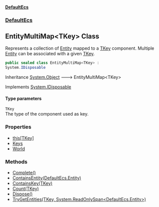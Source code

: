 #### [DefaultEcs](./index.md 'index')
### [DefaultEcs](./DefaultEcs.md 'DefaultEcs')
## EntityMultiMap&lt;TKey&gt; Class
Represents a collection of [Entity](./DefaultEcs-Entity.md 'DefaultEcs.Entity') mapped to a [TKey](#DefaultEcs-EntityMultiMap-TKey--TKey 'DefaultEcs.EntityMultiMap&lt;TKey&gt;.TKey') component. Multiple [Entity](./DefaultEcs-Entity.md 'DefaultEcs.Entity') can be associated with a given [TKey](#DefaultEcs-EntityMultiMap-TKey--TKey 'DefaultEcs.EntityMultiMap&lt;TKey&gt;.TKey').  
```csharp
public sealed class EntityMultiMap<TKey> :
System.IDisposable
```
Inheritance [System.Object](https://docs.microsoft.com/en-us/dotnet/api/System.Object 'System.Object') &#129106; EntityMultiMap&lt;TKey&gt;  

Implements [System.IDisposable](https://docs.microsoft.com/en-us/dotnet/api/System.IDisposable 'System.IDisposable')  
#### Type parameters
<a name='DefaultEcs-EntityMultiMap-TKey--TKey'></a>
`TKey`  
The type of the component used as key.  
  
### Properties
- [this[TKey]](./DefaultEcs-EntityMultiMap-TKey--this-TKey-.md 'DefaultEcs.EntityMultiMap&lt;TKey&gt;.this[TKey]')
- [Keys](./DefaultEcs-EntityMultiMap-TKey--Keys.md 'DefaultEcs.EntityMultiMap&lt;TKey&gt;.Keys')
- [World](./DefaultEcs-EntityMultiMap-TKey--World.md 'DefaultEcs.EntityMultiMap&lt;TKey&gt;.World')
### Methods
- [Complete()](./DefaultEcs-EntityMultiMap-TKey--Complete().md 'DefaultEcs.EntityMultiMap&lt;TKey&gt;.Complete()')
- [ContainsEntity(DefaultEcs.Entity)](./DefaultEcs-EntityMultiMap-TKey--ContainsEntity(DefaultEcs-Entity).md 'DefaultEcs.EntityMultiMap&lt;TKey&gt;.ContainsEntity(DefaultEcs.Entity)')
- [ContainsKey(TKey)](./DefaultEcs-EntityMultiMap-TKey--ContainsKey(TKey).md 'DefaultEcs.EntityMultiMap&lt;TKey&gt;.ContainsKey(TKey)')
- [Count(TKey)](./DefaultEcs-EntityMultiMap-TKey--Count(TKey).md 'DefaultEcs.EntityMultiMap&lt;TKey&gt;.Count(TKey)')
- [Dispose()](./DefaultEcs-EntityMultiMap-TKey--Dispose().md 'DefaultEcs.EntityMultiMap&lt;TKey&gt;.Dispose()')
- [TryGetEntities(TKey, System.ReadOnlySpan&lt;DefaultEcs.Entity&gt;)](./DefaultEcs-EntityMultiMap-TKey--TryGetEntities(TKey_System-ReadOnlySpan-DefaultEcs-Entity-).md 'DefaultEcs.EntityMultiMap&lt;TKey&gt;.TryGetEntities(TKey, System.ReadOnlySpan&lt;DefaultEcs.Entity&gt;)')
